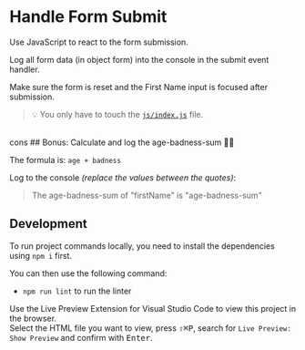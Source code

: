 # Handle Form Submit

Use JavaScript to react to the form submission.

Log all form data (in object form) into the console in the submit event handler.

Make sure the form is reset and the First Name input is focused after submission.

> 💡 You only have to touch the [`js/index.js`](./js/index.js) file.

<br>
cons
## Bonus: Calculate and log the age-badness-sum 🤷‍♀️

The formula is: `age + badness`

Log to the console _(replace the values between the quotes)_:

> The age-badness-sum of "firstName" is "age-badness-sum"

## Development

To run project commands locally, you need to install the dependencies using `npm i` first.

You can then use the following command:

- `npm run lint` to run the linter

Use the Live Preview Extension for Visual Studio Code to view this project in the browser.  
Select the HTML file you want to view, press <kbd>⇧</kbd><kbd>⌘</kbd><kbd>P</kbd>, search for `Live Preview: Show Preview` and confirm with <kbd>Enter</kbd>.
